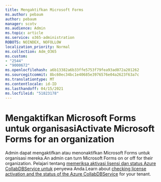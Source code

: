 ```yaml
---
title: Mengaktifkan Microsoft Forms
ms.author: pebaum
author: pebaum
manager: scotv
ms.audience: Admin
ms.topic: article
ms.service: o365-administration
ROBOTS: NOINDEX, NOFOLLOW
localization_priority: Normal
ms.collection: Adm_O365
ms.custom:
- "2544"
- "9000672"
ms.openlocfilehash: a6b13382a6b33ffe5753f79fea93ad072a201262
ms.sourcegitcommit: 8bc60ec34bc1e40685e3976576e04a2623f63a7c
ms.translationtype: MT
ms.contentlocale: id-ID
ms.lasthandoff: 04/15/2021
ms.locfileid: "51823178"
---
```

# <a name="activate-microsoft-forms-for-an-organization"></a><span data-ttu-id="864b9-102">Mengaktifkan Microsoft Forms untuk organisasi</span><span class="sxs-lookup"><span data-stu-id="864b9-102">Activate Microsoft Forms for an organization</span></span>

<span data-ttu-id="864b9-103">Admin dapat mengaktifkan atau menonaktifkan Microsoft Forms untuk organisasi mereka.</span><span class="sxs-lookup"><span data-stu-id="864b9-103">An admin can turn Microsoft Forms on or off for their organization.</span></span> <span data-ttu-id="864b9-104">Pelajari tentang [memeriksa aktivasi lisensi dan status Azure CollabDBService untuk](https://support.office.com/article/Turn-off-or-turn-on-Microsoft-Forms-8dcbf3ab-f2d6-459a-b8be-8d9892132a43) penyewa Anda.</span><span class="sxs-lookup"><span data-stu-id="864b9-104">Learn about [checking license activation and the status of the Azure CollabDBService](https://support.office.com/article/Turn-off-or-turn-on-Microsoft-Forms-8dcbf3ab-f2d6-459a-b8be-8d9892132a43) for your tenant.</span></span>